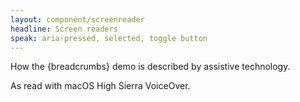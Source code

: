 ```yaml
---
layout: component/screenreader
headline: Screen readers
speak: aria-pressed, selected, toggle button
---
```



How the {breadcrumbs} demo is described by assistive technology.

As read with macOS High Sierra VoiceOver.

